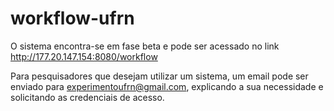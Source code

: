 # workflow-ufrn

O sistema encontra-se em fase beta e pode ser acessado no link http://177.20.147.154:8080/workflow

Para pesquisadores que desejam utilizar um sistema, um email pode ser enviado para experimentoufrn@gmail.com, explicando a sua necessidade e solicitando as credenciais de acesso.
